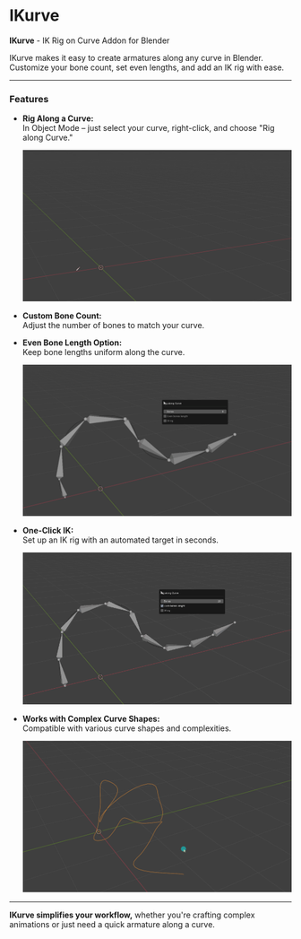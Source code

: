 # IKurve

**IKurve** - IK Rig on Curve Addon for Blender

IKurve makes it easy to create armatures along any curve in Blender. Customize your bone count, set even lengths, and add an IK rig with ease.

---

### Features

- **Rig Along a Curve:**  
  In Object Mode – just select your curve, right-click, and choose "Rig along Curve."
  
  ![GIF Animation](./images/Animation.gif)

- **Custom Bone Count:**  
  Adjust the number of bones to match your curve.
  
- **Even Bone Length Option:**  
  Keep bone lengths uniform along the curve.
  
  ![GIF Options Animation](./images/AnimationOptions.gif)

- **One-Click IK:**  
  Set up an IK rig with an automated target in seconds.
  
  ![GIF IK Animation](./images/AnimationIK.gif)

- **Works with Complex Curve Shapes:**  
  Compatible with various curve shapes and complexities.
  
  ![GIF Complex Animation](./images/AnimationComplex.gif)

---

**IKurve simplifies your workflow,** whether you're crafting complex animations or just need a quick armature along a curve.
